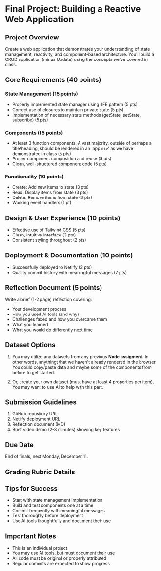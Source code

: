 # Final Project: Building a Reactive Web Application

## Project Overview
Create a web application that demonstrates your understanding of state management, reactivity, and component-based architecture. You'll build a CRUD application (minus Update) using the concepts we've covered in class.

## Core Requirements (40 points)

### State Management (15 points)
- Properly implemented state manager using IIFE pattern (5 pts)
- Correct use of closures to maintain private state (5 pts)
- Implementation of necessary state methods (getState, setState, subscribe) (5 pts)

### Components (15 points)
- At least 3 function components. A vast majority, outside of perhaps a title/heading, should be rendered in an 'app `div`' as we have demonstrated in class (5 pts)
- Proper component composition and reuse (5 pts)
- Clean, well-structured component code (5 pts)

### Functionality (10 points)
- Create: Add new items to state (3 pts)
- Read: Display items from state (3 pts)
- Delete: Remove items from state (3 pts)
- Working event handlers (1 pt)

## Design & User Experience (10 points)
- Effective use of Tailwind CSS (5 pts)
- Clean, intuitive interface (3 pts)
- Consistent styling throughout (2 pts)

## Deployment & Documentation (10 points)
- Successfully deployed to Netlify (3 pts)
- Quality commit history with meaningful messages (7 pts)

## Reflection Document (5 points)
Write a brief (1-2 page) reflection covering:
- Your development process
- How you used AI tools (and why)
- Challenges faced and how you overcame them
- What you learned
- What you would do differently next time

## Dataset Options
1. You may utilize any datasets from any previous **Node assigment.** In other words, anythingt that we haven't already rendered in the browser. You could copy/paste data and maybe some of the components from before to get started.
   
2. Or, create your own dataset (must have at least 4 properties per item). You may want to use AI to help with this part.

## Submission Guidelines
1. GitHub repository URL
2. Netlify deployment URL
3. Reflection document (MD)
4. Brief video demo (2-3 minutes) showing key features

## Due Date
End of finals, next Monday, December 11.

## Grading Rubric Details

## Tips for Success
- Start with state management implementation
- Build and test components one at a time
- Commit frequently with meaningful messages
- Test thoroughly before deployment
- Use AI tools thoughtfully and document their use

## Important Notes
- This is an individual project
- You may use AI tools, but must document their use
- All code must be original or properly attributed
- Regular commits are expected to show progress

